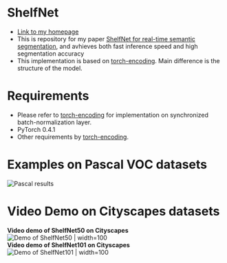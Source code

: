 # ShelfNet 
* [Link to my homepage](https://juntangzhuang.com)
* This is repository for my paper [ShelfNet for real-time semantic segmentation](https://juntang-zhuang.github.io/files/ShelfNet_2019.pdf), and avhieves both fast inference speed and high segmentation accuracy<br>
* This implementation is based on [torch-encoding](https://github.com/zhanghang1989/PyTorch-Encoding). Main difference is the structure of the model.

# Requirements
* Please refer to [torch-encoding](https://github.com/zhanghang1989/PyTorch-Encoding) for implementation on synchronized batch-normalization layer.
* PyTorch 0.4.1
* Other requirements by [torch-encoding](https://github.com/zhanghang1989/PyTorch-Encoding).

# Examples on Pascal VOC datasets
![Pascal results](https://github.com/juntang-zhuang/ShelfNet/blob/master/video_demo/Pascal_results.png) </br>

# Video Demo on Cityscapes datasets
**Video demo of ShelfNet50 on Cityscapes**
![Demo of ShelfNet50 | width=100](https://github.com/juntang-zhuang/ShelfNet/blob/master/video_demo/shelfnet50_demo.gif) </br>
**Video demo of ShelfNet101 on Cityscapes**
![Demo of ShelfNet101 | width=100](https://github.com/juntang-zhuang/ShelfNet/blob/master/video_demo/shelfnet101_demo.gif) </br>

